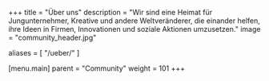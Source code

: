 +++
title = "Über uns"
description = "Wir sind eine Heimat für Jungunternehmer, Kreative und andere Weltveränderer, die einander helfen, ihre Ideen in Firmen, Innovationen und soziale Aktionen umzusetzen."
image = "community_header.jpg"

aliases = [
    "/ueber/"
]

[menu.main]
  parent = "Community"
  weight = 101
+++
